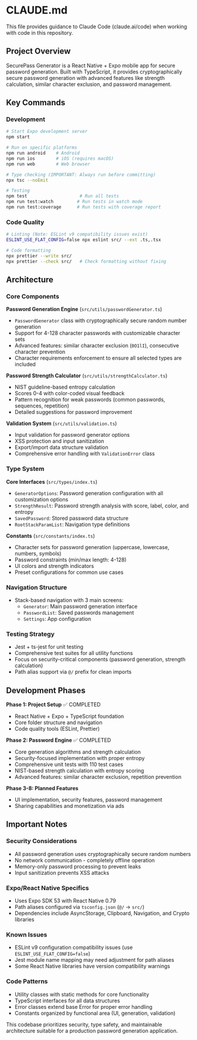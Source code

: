 # CLAUDE.md

This file provides guidance to Claude Code (claude.ai/code) when working with code in this repository.

## Project Overview

SecurePass Generator is a React Native + Expo mobile app for secure password generation. Built with TypeScript, it provides cryptographically secure password generation with advanced features like strength calculation, similar character exclusion, and password management.

## Key Commands

### Development
```bash
# Start Expo development server
npm start

# Run on specific platforms
npm run android    # Android
npm run ios        # iOS (requires macOS)
npm run web        # Web browser

# Type checking (IMPORTANT: Always run before committing)
npx tsc --noEmit

# Testing
npm test                    # Run all tests
npm run test:watch         # Run tests in watch mode
npm run test:coverage      # Run tests with coverage report
```

### Code Quality
```bash
# Linting (Note: ESLint v9 compatibility issues exist)
ESLINT_USE_FLAT_CONFIG=false npx eslint src/ --ext .ts,.tsx

# Code formatting
npx prettier --write src/
npx prettier --check src/   # Check formatting without fixing
```

## Architecture

### Core Components

**Password Generation Engine** (`src/utils/passwordGenerator.ts`)
- `PasswordGenerator` class with cryptographically secure random number generation
- Support for 4-128 character passwords with customizable character sets
- Advanced features: similar character exclusion (`0O1lI`), consecutive character prevention
- Character requirements enforcement to ensure all selected types are included

**Password Strength Calculator** (`src/utils/strengthCalculator.ts`)  
- NIST guideline-based entropy calculation
- Scores 0-4 with color-coded visual feedback
- Pattern recognition for weak passwords (common passwords, sequences, repetition)
- Detailed suggestions for password improvement

**Validation System** (`src/utils/validation.ts`)
- Input validation for password generator options
- XSS protection and input sanitization
- Export/import data structure validation
- Comprehensive error handling with `ValidationError` class

### Type System

**Core Interfaces** (`src/types/index.ts`)
- `GeneratorOptions`: Password generation configuration with all customization options
- `StrengthResult`: Password strength analysis with score, label, color, and entropy
- `SavedPassword`: Stored password data structure
- `RootStackParamList`: Navigation type definitions

**Constants** (`src/constants/index.ts`)
- Character sets for password generation (uppercase, lowercase, numbers, symbols)
- Password constraints (min/max length: 4-128)
- UI colors and strength indicators
- Preset configurations for common use cases

### Navigation Structure
- Stack-based navigation with 3 main screens:
  - `Generator`: Main password generation interface
  - `PasswordList`: Saved passwords management
  - `Settings`: App configuration

### Testing Strategy
- Jest + ts-jest for unit testing
- Comprehensive test suites for all utility functions
- Focus on security-critical components (password generation, strength calculation)
- Path alias support via `@/` prefix for clean imports

## Development Phases

**Phase 1: Project Setup** ✅ COMPLETED
- React Native + Expo + TypeScript foundation
- Core folder structure and navigation
- Code quality tools (ESLint, Prettier)

**Phase 2: Password Engine** ✅ COMPLETED  
- Core generation algorithms and strength calculation
- Security-focused implementation with proper entropy
- Comprehensive unit tests with 110 test cases
- NIST-based strength calculation with entropy scoring
- Advanced features: similar character exclusion, repetition prevention

**Phase 3-8: Planned Features**
- UI implementation, security features, password management
- Sharing capabilities and monetization via ads

## Important Notes

### Security Considerations
- All password generation uses cryptographically secure random numbers
- No network communication - completely offline operation
- Memory-only password processing to prevent leaks
- Input sanitization prevents XSS attacks

### Expo/React Native Specifics
- Uses Expo SDK 53 with React Native 0.79
- Path aliases configured via `tsconfig.json` (`@/` → `src/`)
- Dependencies include AsyncStorage, Clipboard, Navigation, and Crypto libraries

### Known Issues
- ESLint v9 configuration compatibility issues (use `ESLINT_USE_FLAT_CONFIG=false`)
- Jest module name mapping may need adjustment for path aliases
- Some React Native libraries have version compatibility warnings

### Code Patterns
- Utility classes with static methods for core functionality
- TypeScript interfaces for all data structures
- Error classes extend base Error for proper error handling
- Constants organized by functional area (UI, generation, validation)

This codebase prioritizes security, type safety, and maintainable architecture suitable for a production password generation application.